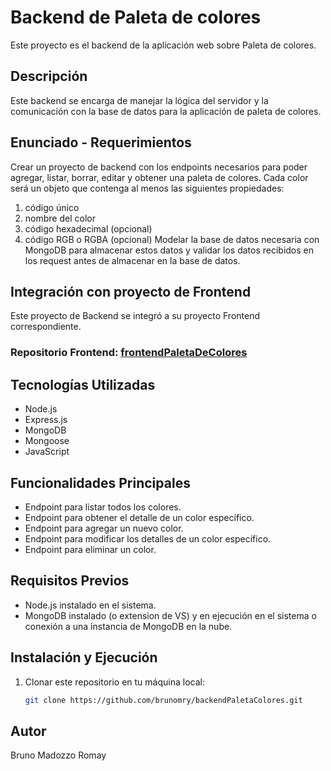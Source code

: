 # Backend de Paleta de colores

Este proyecto es el backend de la aplicación web sobre Paleta de colores.

## Descripción

Este backend se encarga de manejar la lógica del servidor y la comunicación con la base de datos para la aplicación de paleta de colores.

## Enunciado - Requerimientos

Crear un proyecto de backend con los endpoints necesarios para poder agregar,
listar, borrar, editar y obtener una paleta de colores. Cada color será un objeto que
contenga al menos las siguientes propiedades:
1. código único
2. nombre del color
3. código hexadecimal (opcional)
4. código RGB o RGBA (opcional)
Modelar la base de datos necesaria con MongoDB para almacenar estos datos y
validar los datos recibidos en los request antes de almacenar en la base de datos.

## Integración con proyecto de Frontend

Este proyecto de Backend se integró a su proyecto Frontend correspondiente.

### Repositorio Frontend: [frontendPaletaDeColores](https://github.com/brunomry/frontendPaletaDeColores.git)

## Tecnologías Utilizadas

- Node.js
- Express.js
- MongoDB
- Mongoose
- JavaScript

## Funcionalidades Principales

- Endpoint para listar todos los colores.
- Endpoint para obtener el detalle de un color específico.
- Endpoint para agregar un nuevo color.
- Endpoint para modificar los detalles de un color específico.
- Endpoint para eliminar un color.

## Requisitos Previos

- Node.js instalado en el sistema.
- MongoDB instalado (o extension de VS) y en ejecución en el sistema o conexión a una instancia de MongoDB en la nube.

## Instalación y Ejecución

1. Clonar este repositorio en tu máquina local:

   ```bash
   git clone https://github.com/brunomry/backendPaletaColores.git

## Autor

Bruno Madozzo Romay
